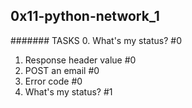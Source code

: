 ## 0x11-python-network_1


####### TASKS
0. What's my status? #0
1. Response header value #0
2. POST an email #0
3. Error code #0
4. What's my status? #1